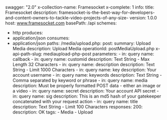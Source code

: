 swagger: "2.0"
x-collection-name: Framesocket
x-complete: 1
info:
  title: Framesocket
  description: framesocket-is-the-best-way-for-developers-and-content-owners-to-tackle-video-projects-of-any-size-
  version: 1.0.0
host: www.framesocket.com
basePath: /api
schemes:
- http
produces:
- application/json
consumes:
- application/json
paths:
  /media/upload.php:
    post:
      summary: Upload Media
      description: Upload Media
      operationId: postMediaUpload.php
      x-api-path-slug: mediaupload-php-post
      parameters:
      - in: query
        name: callback
      - in: query
        name: customid
        description: Text String - Max Length 32 Characters
      - in: query
        name: description
        description: Text String - Limit 1000 Characters
      - in: query
        name: key
        description: Your account username
      - in: query
        name: keywords
        description: Text String - Comma separated by keyword or phrase
      - in: query
        name: media
        description: Must be properly formatted POST data - either an image or a video
      - in: query
        name: secret
        description: Your account API secret
      - in: query
        name: sig
        description: This is an md5 hash of your gatekeeper concatenated with your
          request action
      - in: query
        name: title
        description: Text String - Limit 100 Characters
      responses:
        200:
          description: OK
      tags:
      - Media
      - Upload